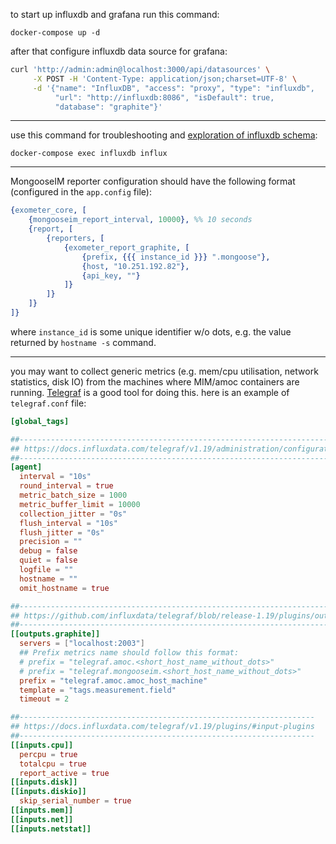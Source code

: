 to start up influxdb and grafana run this command:
```
docker-compose up -d
```

after that configure influxdb data source for grafana:
```bash
curl 'http://admin:admin@localhost:3000/api/datasources' \
     -X POST -H 'Content-Type: application/json;charset=UTF-8' \
     -d '{"name": "InfluxDB", "access": "proxy", "type": "influxdb",
          "url": "http://influxdb:8086", "isDefault": true, 
          "database": "graphite"}'
```

---

use this command for troubleshooting and [exploration of influxdb schema](https://docs.influxdata.com/influxdb/v1.8/query_language/explore-schema/):
```
docker-compose exec influxdb influx
```

---

MongooseIM reporter configuration should have the following format (configured in the `app.config` file):
```erlang
{exometer_core, [
    {mongooseim_report_interval, 10000}, %% 10 seconds
    {report, [
        {reporters, [
            {exometer_report_graphite, [
                {prefix, {{{ instance_id }}} ".mongoose"},
                {host, "10.251.192.82"},
                {api_key, ""}
            ]}
        ]}
    ]}
]}
```

where `instance_id` is some unique identifier w/o dots, e.g. the value returned by `hostname -s` command.

---

you may want to collect generic metrics (e.g. mem/cpu utilisation, network statistics, disk IO) from the
machines where MIM/amoc containers are running. [Telegraf](https://docs.influxdata.com/telegraf/v1.19/)
is a good tool for doing this. here is an example of `telegraf.conf` file:
```toml
[global_tags]

##---------------------------------------------------------------------------------------------
## https://docs.influxdata.com/telegraf/v1.19/administration/configuration/#agent-configuration
##---------------------------------------------------------------------------------------------
[agent]
  interval = "10s"
  round_interval = true
  metric_batch_size = 1000
  metric_buffer_limit = 10000
  collection_jitter = "0s"
  flush_interval = "10s"
  flush_jitter = "0s"
  precision = ""
  debug = false
  quiet = false
  logfile = ""
  hostname = ""
  omit_hostname = true

##--------------------------------------------------------------------------------------------
## https://github.com/influxdata/telegraf/blob/release-1.19/plugins/outputs/graphite/README.md
##--------------------------------------------------------------------------------------------
[[outputs.graphite]]
  servers = ["localhost:2003"]
  ## Prefix metrics name should follow this format:
  # prefix = "telegraf.amoc.<short_host_name_without_dots>"
  # prefix = "telegraf.mongooseim.<short_host_name_without_dots>"
  prefix = "telegraf.amoc.amoc_host_machine"
  template = "tags.measurement.field"
  timeout = 2

##------------------------------------------------------------------
## https://docs.influxdata.com/telegraf/v1.19/plugins/#input-plugins
##------------------------------------------------------------------
[[inputs.cpu]]
  percpu = true
  totalcpu = true
  report_active = true
[[inputs.disk]]
[[inputs.diskio]]
  skip_serial_number = true
[[inputs.mem]]
[[inputs.net]]
[[inputs.netstat]]
```
